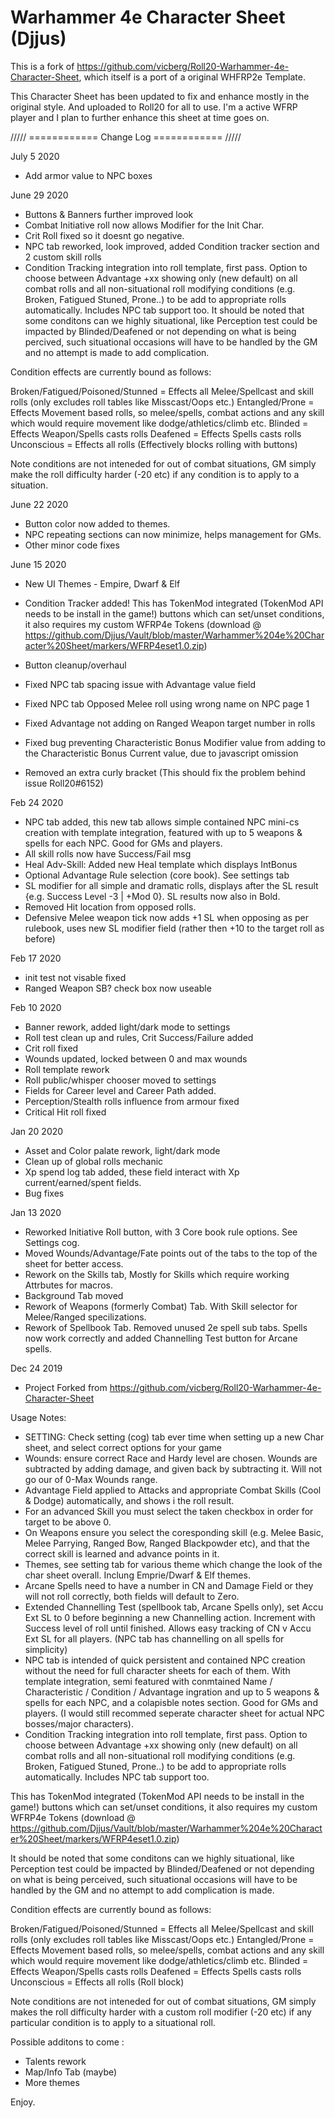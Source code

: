 # Warhammer 4e Character Sheet (Djjus)

This is a fork of https://github.com/vicberg/Roll20-Warhammer-4e-Character-Sheet, which itself is a port of a original WHFRP2e Template.

This Character Sheet has been updated to fix and enhance mostly in the original style. And uploaded to Roll20 for all to use. 
I'm a active WFRP player and I plan to further enhance this sheet at time goes on.


///// ============ Change Log ============ ///// 

July 5 2020

- Add armor value to NPC boxes


June 29 2020

- Buttons & Banners further improved look
- Combat Initiative roll now allows Modifier for the Init Char.
- Crit Roll fixed so it doesnt go negative.
- NPC tab reworked, look improved, added Condition tracker section and 2 custom skill rolls
- Condition Tracking integration into roll template, first pass. Option to choose between Advantage +xx showing only (new default) on all combat rolls and all non-situational roll modifying conditions (e.g. Broken, Fatigued Stuned, Prone..) to be add to appropriate rolls automatically. Includes NPC tab support too. It should be noted that some conditons can we highly situational, like Perception test could be impacted by Blinded/Deafened or not depending on what is being percived, such situational occasions will have to be handled by the GM and no attempt is made to add complication. 

Condition effects are currently bound as follows:

Broken/Fatigued/Poisoned/Stunned = Effects all Melee/Spellcast and skill rolls (only excludes roll tables like Misscast/Oops etc.)
Entangled/Prone = Effects Movement based rolls, so melee/spells, combat actions and any skill which would require movement like dodge/athletics/climb etc.
Blinded = Effects Weapon/Spells casts rolls
Deafened = Effects Spells casts rolls
Unconscious = Effects all rolls (Effectively blocks rolling with buttons)

Note conditions are not inteneded for out of combat situations, GM simply make the roll difficulty harder (-20 etc) if any condition is to apply to a situation.


June 22 2020

- Button color now added to themes.
- NPC repeating sections can now minimize, helps management for GMs.
- Other minor code fixes


June 15 2020

- New UI Themes - Empire, Dwarf & Elf
- Condition Tracker added! This has TokenMod integrated (TokenMod API needs to be install in the game!) buttons which can set/unset conditions, it also requires my custom WFRP4e Tokens  (download @ https://github.com/Djjus/Vault/blob/master/Warhammer%204e%20Character%20Sheet/markers/WFRP4eset1.0.zip)

- Button cleanup/overhaul
- Fixed NPC tab spacing issue with Advantage value field
- Fixed NPC tab Opposed Melee roll using wrong name on NPC page 1
- Fixed Advantage not adding on Ranged Weapon target number in rolls
- Fixed bug preventing Characteristic Bonus Modifier value from adding to the Characteristic Bonus Current value, due to javascript omission
- Removed an extra curly bracket (This should fix the problem behind issue Roll20#6152)


Feb 24 2020

- NPC tab added, this new tab allows simple contained NPC mini-cs creation with template integration, featured with up to 5 weapons & spells for each NPC. Good for GMs and players.
- All skill rolls now have Success/Fail msg
- Heal Adv-Skill: Added new Heal template which displays IntBonus
- Optional Advantage Rule selection (core book). See settings tab
- SL modifier for all simple and dramatic rolls, displays after the SL result {e.g. Success Level -3 | +Mod 0}. SL results now also in Bold.
- Removed Hit location from opposed rolls.
- Defensive Melee weapon tick now adds +1 SL when opposing as per rulebook, uses new SL modifier field (rather then +10 to the target roll as before)


Feb 17 2020

- init test not visable fixed
- Ranged Weapon SB? check box now useable



Feb 10 2020

- Banner rework, added light/dark mode to settings
- Roll test clean up and rules, Crit Success/Failure added
- Crit roll fixed
- Wounds updated, locked between 0 and max wounds
- Roll template rework
- Roll public/whisper chooser moved to settings
- Fields for Career level and Career Path added.
- Perception/Stealth rolls influence from armour fixed
- Critical Hit roll fixed



Jan 20 2020

- Asset and Color palate rework, light/dark mode
- Clean up of global rolls mechanic
- Xp spend log tab added, these field interact with Xp current/earned/spent fields.
- Bug fixes



Jan 13 2020

- Reworked Initiative Roll button, with 3 Core book rule options. See Settings cog.
- Moved Wounds/Advantage/Fate points out of the tabs to the top of the sheet for better access.
- Rework on the Skills tab, Mostly for Skills which require working Attrbutes for macros.
- Background Tab moved
- Rework of Weapons (formerly Combat) Tab. With Skill selector for Melee/Ranged specilizations.
- Rework of Spellbook Tab. Removed unused 2e spell sub tabs. Spells now work correctly and added Channelling Test button for Arcane spells.



Dec 24 2019

- Project Forked from https://github.com/vicberg/Roll20-Warhammer-4e-Character-Sheet




Usage Notes:


- SETTING: Check setting (cog) tab ever time when setting up a new Char sheet, and select correct options for your game
- Wounds: ensure correct Race and Hardy level are chosen. Wounds are subtracted by adding damage, and given back by subtracting it. Will not go our of 0-Max Wounds range.
- Advantage Field applied to Attacks and appropriate Combat Skills (Cool & Dodge) automatically, and shows i the roll result.
- For an advanced Skill you must select the taken checkbox in order for target to be above 0.
- On Weapons ensure you select the coresponding skill (e.g. Melee Basic, Melee Parrying, Ranged Bow, Ranged Blackpowder etc), and that the correct skill is learned and advance points in it.
- Themes, see setting tab for various theme which change the look of the char sheet overall. Inclung Emprie/Dwarf & Elf themes.
- Arcane Spells need to have a number in CN and Damage Field or they will not roll correctly, both fields will default to Zero.
- Extended Channelling Test (spellbook tab, Arcane Spells only), set Accu Ext SL to 0 before beginning a new Channelling action. Increment with Success level of roll until finished. Allows easy tracking of CN v Accu Ext SL for all players. (NPC tab has channelling on all spells for simplicity)
- NPC tab is intended of quick persistent and contained NPC creation without the need for full character sheets for each of them. With template integration, semi featured with conmtained Name / Characteristic / Condition / Advantage ingration and up to 5 weapons & spells for each NPC, and a colapisble notes section. Good for GMs and players. (I would still recommed seperate character sheet for actual NPC bosses/major characters). 
- Condition Tracking integration into roll template, first pass. Option to choose between Advantage +xx showing only (new default) on all combat rolls and all non-situational roll modifying conditions (e.g. Broken, Fatigued Stuned, Prone..) to be add to appropriate rolls automatically. Includes NPC tab support too. 

This has TokenMod integrated (TokenMod API needs to be install in the game!) buttons which can set/unset conditions, it also requires my custom WFRP4e Tokens  (download @ https://github.com/Djjus/Vault/blob/master/Warhammer%204e%20Character%20Sheet/markers/WFRP4eset1.0.zip) 

It should be noted that some conditons can we highly situational, like Perception test could be impacted by Blinded/Deafened or not depending on what is being perceived, such situational occasions will have to be handled by the GM and no attempt to add complication is made. 

Condition effects are currently bound as follows:

Broken/Fatigued/Poisoned/Stunned = Effects all Melee/Spellcast and skill rolls (only excludes roll tables like Misscast/Oops etc.)
Entangled/Prone = Effects Movement based rolls, so melee/spells, combat actions and any skill which would require movement like dodge/athletics/climb etc.
Blinded = Effects Weapon/Spells casts rolls
Deafened = Effects Spells casts rolls
Unconscious = Effects all rolls (Roll block)

Note conditions are not inteneded for out of combat situations, GM simply makes the roll difficulty harder with a custom roll modifier (-20 etc) if any particular condition is to apply to a situational roll.




Possible additons to come :

- Talents rework
- Map/Info Tab (maybe)
- More themes


Enjoy.